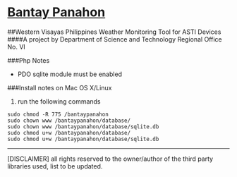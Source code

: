# [Bantay Panahon](http://bantaypanahon.dost6.info)
##Western Visayas Philippines Weather Monitoring Tool for ASTI Devices
####A project by Department of Science and Technology Regional Office No. VI


###Php Notes

* PDO sqlite module must be enabled

###Install notes on Mac OS X/Linux

1. run the following commands

<pre><code>sudo chmod -R 775 /bantaypanahon
sudo chown www /bantaypanahon/database/
sudo chown www /bantaypanahon/database/sqlite.db
sudo chmod u+w /bantaypanahon/database/
sudo chmod u+w /bantaypanahon/database/sqlite.db 
</code></pre>

--------------
[DISCLAIMER] all rights reserved to the owner/author of the third party libraries used, list to be updated.
  
